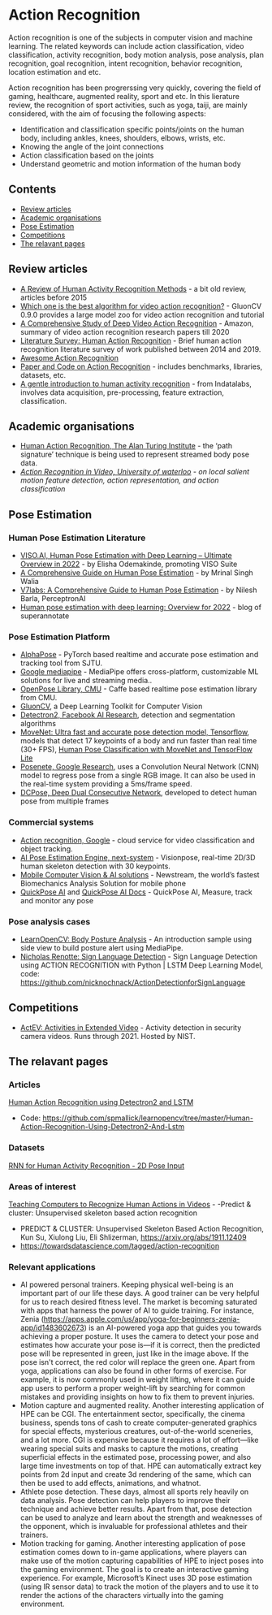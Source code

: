 # Action Recognition
Action recognition is one of the subjects in computer vision and machine learning. The related keywords can include action classification, video classification, activity recognition, body motion analysis, pose analysis, plan recognition, goal recognition, intent recognition, behavior recognition, location estimation and etc.

Action recognition has been progrerssing very quickly, covering the field of gaming, healthcare, augmented reality, sport and etc. In this lierature review, the recognition of sport activities, such as yoga, taiji, are mainly considered, with the aim of focusing the following aspects:
- Identification and classification specific points/joints on the human body, including ankles, knees, shoulders, elbows, wrists, etc.
- Knowing the angle of the joint connections
- Action classification based on the joints 
- Understand geometric and motion information of the human body

## Contents
 - [Review articles](#Review-articles)
 - [Academic organisations](#Academic-organisations)
 - [Pose Estimation](#pose-estimation)
 - [Competitions](#competitions)
 - [The relavant pages](#The-relavant-pages)

## Review articles
* [A Review of Human Activity Recognition Methods](https://www.frontiersin.org/articles/10.3389/frobt.2015.00028/full) - a bit old review, articles before 2015
* [Which one is the best algorithm for video action recognition?](https://medium.com/apache-mxnet/which-one-is-the-best-algorithm-for-video-action-recognition-298fb5c4ad4f) - GluonCV 0.9.0 provides a large model zoo for video action recognition and tutorial
* [A Comprehensive Study of Deep Video Action Recognition](https://arxiv.org/abs/2012.06567) - Amazon, summary of video action recognition research papers till 2020
* [Literature Survey: Human Action Recognition](https://towardsdatascience.com/literature-survey-human-action-recognition-cc7c3818a99a) - Brief human action recognition literature survey of work published between 2014 and 2019.
* [Awesome Action Recognition](https://github.com/jinwchoi/awesome-action-recognition#pose-estimation)
* [Paper and Code on Action Recognition](https://paperswithcode.com/task/action-recognition-in-videos) - includes benchmarks, libraries, datasets, etc.
* [A gentle introduction to human activity recognition](https://indatalabs.com/blog/human-activity-recognition?utm_source=facebook-gr&utm_medium=sharing&fbclid=IwAR0Iqkq4gVztJxpFnpUZWsc6lnnwRhmV4gv1gHtj_ZBQL6OX6-33fW4fpAE) - from Indatalabs, involves data acquisition, pre-processing, feature extraction, classification.


## Academic organisations
* [Human Action Recognition, The Alan Turing Institute](https://www.turing.ac.uk/research/research-projects/human-action-recognition) - the ‘path signature’ technique is being used to represent streamed body pose data.
* _[Action Recognition in Video, University of waterloo](https://uwaterloo.ca/vision-image-processing-lab/research-demos/action-recognition-video) - on local salient motion feature detection, action representation, and action classification_


## Pose Estimation
### Human Pose Estimation Literature
* [VISO.AI, Human Pose Estimation with Deep Learning – Ultimate Overview in 2022](https://viso.ai/deep-learning/pose-estimation-ultimate-overview/) - by Elisha Odemakinde, promoting VISO Suite
* [A Comprehensive Guide on Human Pose Estimation](https://www.analyticsvidhya.com/blog/2022/01/a-comprehensive-guide-on-human-pose-estimation/) - by Mrinal Singh Walia
* [V7labs: A Comprehensive Guide to Human Pose Estimation](https://www.v7labs.com/blog/human-pose-estimation-guide) - by Nilesh Barla, PerceptronAI
* [Human pose estimation with deep learning: Overview for 2022](https://blog.superannotate.com/human-pose-estimation-with-deep-learning/?msclkid=8a7ae7edc24311ecb8e6e3c985afb67e) - blog of superannotate

### Pose Estimation Platform
* [AlphaPose](https://github.com/MVIG-SJTU/AlphaPose) - PyTorch based realtime and accurate pose estimation and tracking tool from SJTU.
* [Google mediapipe](https://google.github.io/mediapipe/) - MediaPipe offers cross-platform, customizable ML solutions for live and streaming media..
* [OpenPose Library, CMU](https://github.com/CMU-Perceptual-Computing-Lab/openpose) - Caffe based realtime pose estimation library from CMU.
* [GluonCV](https://medium.com/apache-mxnet/which-one-is-the-best-algorithm-for-video-action-recognition-298fb5c4ad4f), a Deep Learning Toolkit for Computer Vision 
* [Detectron2, Facebook AI Research](https://github.com/facebookresearch/detectron2/), detection and segmentation algorithms 
* [MoveNet: Ultra fast and accurate pose detection model, Tensorflow](https://www.tensorflow.org/hub/tutorials/movenet), models that detect 17 keypoints of a body and run faster than real time (30+ FPS), [Human Pose Classification with MoveNet and TensorFlow Lite](https://www.tensorflow.org/lite/tutorials/pose_classification#code_to_run_pose_estimation_using_movenet) 
* [Posenete, Google Research](https://github.com/tensorflow/tfjs-models/tree/master/posenet), uses a Convolution Neural Network (CNN) model to regress pose from a single RGB image. It can also be used in the real-time system providing a 5ms/frame speed. 
* [DCPose, Deep Dual Consecutive Network](https://github.com/Pose-Group/DCPose/), developed to detect human pose from multiple frames 

### Commercial systems
* [Action recognition, Google](https://cloud.google.com/video-intelligence/automl/docs/action-recognition) - cloud service for video classification and object tracking.
* [AI Pose Estimation Engine, next-system](https://www.next-system.com/en/visionpose) - Visionpose, real-time 2D/3D human skeleton detection with 30 keypoints.
* [Mobile Computer Vision & AI solutions](https://www.newstream.ai/) - Newstream, the world’s fastest Biomechanics Analysis Solution for mobile phone
* [QuickPose AI](https://quickpose.ai/) and [QuickPose AI Docs](https://docs.quickpose.ai/) - QuickPose AI, Measure, track and monitor any pose


### Pose analysis cases
* [LearnOpenCV: Body Posture Analysis](https://learnopencv.com/building-a-body-posture-analysis-system-using-mediapipe/?ck_subscriber_id=1142852616) - An introduction sample using side view to build posture alert using MediaPipe.
* [Nicholas Renotte: Sign Language Detection](https://www.youtube.com/watch?v=doDUihpj6ro&t=5272s) - Sign Language Detection using ACTION RECOGNITION with Python | LSTM Deep Learning Model, code: https://github.com/nicknochnack/ActionDetectionforSignLanguage

## Competitions
* [ActEV: Activities in Extended Video](https://actev.nist.gov/sdl) - Activity detection in security camera videos. Runs through 2021. Hosted by NIST.


## The relavant pages
### Articles
[Human Action Recognition using Detectron2 and LSTM](https://learnopencv.com/human-action-recognition-using-detectron2-and-lstm/)
- Code: https://github.com/spmallick/learnopencv/tree/master/Human-Action-Recognition-Using-Detectron2-And-Lstm

### Datasets
[RNN for Human Activity Recognition - 2D Pose Input](https://github.com/stuarteiffert/RNN-for-Human-Activity-Recognition-using-2D-Pose-Input#dataset-overview)

### Areas of interest
[Teaching Computers to Recognize Human Actions in Videos](https://towardsdatascience.com/teaching-computers-to-recognize-human-actions-in-videos-81b2e2d62768) - -Predict & cluster: Unsupervised skeleton based action recognition
- PREDICT & CLUSTER: Unsupervised Skeleton Based Action Recognition, Kun Su, Xiulong Liu, Eli Shlizerman, https://arxiv.org/abs/1911.12409
- https://towardsdatascience.com/tagged/action-recognition

### Relevant applications
- AI powered personal trainers. Keeping physical well-being is an important part of our life these days. A good trainer can be very helpful for us to reach desired fitness level. The market is becoming saturated with apps that harness the power of AI to guide training. For instance, Zenia (https://apps.apple.com/us/app/yoga-for-beginners-zenia-app/id1483602673) is an AI-powered yoga app that guides you towards achieving a proper posture. It uses the camera to detect your pose and estimates how accurate your pose is—if it is correct, then the predicted pose will be represented in green, just like in the image above. If the pose isn't correct, the red color will replace the green one.
Apart from yoga, applications can also be found in other forms of exercise. For example, it is now commonly used in weight lifting, where it can guide app users to perform a proper weight-lift by searching for common mistakes and providing insights on how to fix them to prevent injuries.
- Motion capture and augmented reality. Another interesting application of HPE can be CGI. The entertainment sector, specifically, the cinema business, spends tons of cash to create computer-generated graphics for special effects, mysterious creatures, out-of-the-world sceneries, and a lot more. CGI is expensive because it requires a lot of effort—like wearing special suits and masks to capture the motions, creating superficial effects in the estimated pose, processing power, and also large time investments on top of that. HPE can automatically extract key points from 2d input and create 3d rendering of the same, which can then be used to add effects, animations, and whatnot.
- Athlete pose detection. These days, almost all sports rely heavily on data analysis. Pose detection can help players to improve their technique and achieve better results. Apart from that, pose detection can be used to analyze and learn about the strength and weaknesses of the opponent, which is invaluable for professional athletes and their trainers.
- Motion tracking for gaming. Another interesting application of pose estimation comes down to in-game applications, where players can make use of the motion capturing capabilities of HPE to inject poses into the gaming environment. The goal is to create an interactive gaming experience. For example, Microsoft’s Kinect uses 3D pose estimation (using IR sensor data) to track the motion of the players and to use it to render the actions of the characters virtually into the gaming environment.
